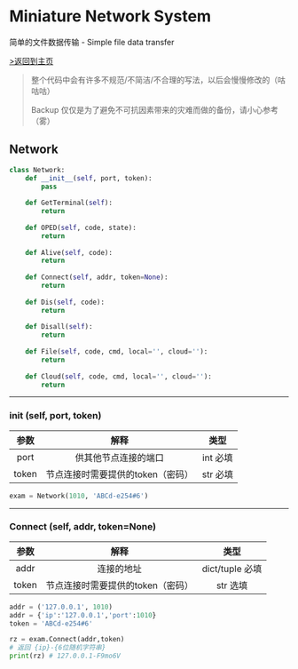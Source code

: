 # Miniature Network System
简单的文件数据传输 - Simple file data transfer

[>返回到主页](https://acdp.top)

> 整个代码中会有许多不规范/不简洁/不合理的写法，以后会慢慢修改的（咕咕咕）
>
> Backup 仅仅是为了避免不可抗因素带来的灾难而做的备份，请小心参考（雾）

## Network

```python
class Network:
    def __init__(self, port, token):
        pass
    
    def GetTerminal(self):
        return
    
    def OPED(self, code, state):
        return
    
    def Alive(self, code):
        return
    
    def Connect(self, addr, token=None):
        return
    
    def Dis(self, code):
        return
    
    def Disall(self):
        return
    
    def File(self, code, cmd, local='', cloud=''):
        return
    
    def Cloud(self, code, cmd, local='', cloud=''):
        return
```

------

### init (self, port, token)

| 参数  |               解释                |   类型   |
| :---: | :-------------------------------: | :------: |
| port  |       供其他节点连接的端口        | int 必填 |
| token | 节点连接时需要提供的token（密码） | str 必填 |

```python
exam = Network(1010, 'ABCd-e254#6')
```

------

### Connect (self, addr, token=None)

| 参数  |               解释                |      类型       |
| :---: | :-------------------------------: | :-------------: |
| addr  |            连接的地址             | dict/tuple 必填 |
| token | 节点连接时需要提供的token（密码） |    str 选填     |

```python
addr = ('127.0.0.1', 1010)
addr = {'ip':'127.0.0.1','port':1010}
token = 'ABCd-e254#6'

rz = exam.Connect(addr,token)
# 返回 {ip}-{6位随机字符串}
print(rz) # 127.0.0.1-F9mo6V
```

